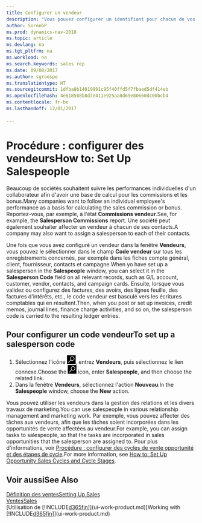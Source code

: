 ```yaml
---
title: Configurer un vendeur
description: "Vous pouvez configurer un identifiant pour chacun de vos vendeurs, afin de pouvoir suivre les performances de la personne ou affecter un vendeur à un contact."
author: SorenGP
ms.prod: dynamics-nav-2018
ms.topic: article
ms.devlang: na
ms.tgt_pltfrm: na
ms.workload: na
ms.search.keywords: sales rep
ms.date: 09/08/2017
ms.author: sgroespe
ms.translationtype: HT
ms.sourcegitcommit: 1dfba8b14019991c95f40ffd5f7fbaed5df414eb
ms.openlocfilehash: 4e818508b8d7e411e925aa8d69e80660dc00bcb4
ms.contentlocale: fr-be
ms.lasthandoff: 12/01/2017

---
```

# <a name="how-to-set-up-salespeople"></a><span data-ttu-id="e12f1-103">Procédure : configurer des vendeurs</span><span class="sxs-lookup"><span data-stu-id="e12f1-103">How to: Set Up Salespeople</span></span>
<span data-ttu-id="e12f1-104">Beaucoup de sociétés souhaitent suivre les performances individuelles d'un collaborateur afin d'avoir une base de calcul pour les commissions et les bonus.</span><span class="sxs-lookup"><span data-stu-id="e12f1-104">Many companies want to follow an individual employee's performance as a basis for calculating the sales commission or bonus.</span></span> <span data-ttu-id="e12f1-105">Reportez-vous, par exemple, à l'état **Commissions vendeur**.</span><span class="sxs-lookup"><span data-stu-id="e12f1-105">See, for example, the **Salesperson Commissions** report.</span></span> <span data-ttu-id="e12f1-106">Une société peut également souhaiter affecter un vendeur à chacun de ses contacts.</span><span class="sxs-lookup"><span data-stu-id="e12f1-106">A company may also want to assign a salesperson to each of their contacts.</span></span>

<span data-ttu-id="e12f1-107">Une fois que vous avez configuré un vendeur dans la fenêtre **Vendeurs**, vous pouvez le sélectionner dans le champ **Code vendeur** sur tous les enregistrements concernés, par exemple dans les fiches compte général, client, fournisseur, contacts et campagne.</span><span class="sxs-lookup"><span data-stu-id="e12f1-107">When yo have set up a salesperson in the **Salespeople** window, you can select it in the **Salesperson Code** field on all relevant records, such as G/L account, customer, vendor, contacts, and campaign cards.</span></span> <span data-ttu-id="e12f1-108">Ensuite, lorsque vous validez ou configurez des factures, des avoirs, des lignes feuille, des factures d'intérêts, etc., le code vendeur est basculé vers les écritures comptables qui en résultent.</span><span class="sxs-lookup"><span data-stu-id="e12f1-108">Then, when you post or set up invoices, credit memos, journal lines, finance charge activities, and so on, the salesperson code is carried to the resulting ledger entries.</span></span>

## <a name="to-set-up-a-salesperson-code"></a><span data-ttu-id="e12f1-109">Pour configurer un code vendeur</span><span class="sxs-lookup"><span data-stu-id="e12f1-109">To set up a salesperson code</span></span>
1. <span data-ttu-id="e12f1-110">Sélectionnez l'icône ![Page ou état pour la recherche](media/ui-search/search_small.png "Page ou état pour la recherche"), entrez **Vendeurs**, puis sélectionnez le lien connexe.</span><span class="sxs-lookup"><span data-stu-id="e12f1-110">Choose the ![Search for Page or Report](media/ui-search/search_small.png "Search for Page or Report icon") icon, enter **Salespeople**, and then choose the related link.</span></span>
2. <span data-ttu-id="e12f1-111">Dans la fenêtre **Vendeurs**, sélectionnez l'action **Nouveau**.</span><span class="sxs-lookup"><span data-stu-id="e12f1-111">In the **Salespeople** window, choose the **New** action.</span></span>

<span data-ttu-id="e12f1-112">Vous pouvez utiliser les vendeurs dans la gestion des relations et les divers travaux de marketing.</span><span class="sxs-lookup"><span data-stu-id="e12f1-112">You can use salespeople in various relationship management and marketing work.</span></span> <span data-ttu-id="e12f1-113">Par exemple, vous pouvez affecter des tâches aux vendeurs, afin que les tâches soient incorporées dans les opportunités de vente affectées au vendeur.</span><span class="sxs-lookup"><span data-stu-id="e12f1-113">For example, you can assign tasks to salespeople, so that the tasks are incorporated in sales opportunities that the salesperson are assigned to.</span></span> <span data-ttu-id="e12f1-114">Pour plus d'informations, voir [Procédure : configurer des cycles de vente opportunité et des étapes de cycle](marketing-how-setup-opportunity-sales-cycles-stages.md).</span><span class="sxs-lookup"><span data-stu-id="e12f1-114">For more information, see [How to: Set Up Opportunity Sales Cycles and Cycle Stages](marketing-how-setup-opportunity-sales-cycles-stages.md).</span></span>

## <a name="see-also"></a><span data-ttu-id="e12f1-115">Voir aussi</span><span class="sxs-lookup"><span data-stu-id="e12f1-115">See Also</span></span>
[<span data-ttu-id="e12f1-116">Définition des ventes</span><span class="sxs-lookup"><span data-stu-id="e12f1-116">Setting Up Sales</span></span>](sales-setup-sales.md)  
[<span data-ttu-id="e12f1-117">Ventes</span><span class="sxs-lookup"><span data-stu-id="e12f1-117">Sales</span></span>](sales-manage-sales.md)  
<span data-ttu-id="e12f1-118">[Utilisation de [!INCLUDE[d365fin](includes/d365fin_md.md)]](ui-work-product.md)</span><span class="sxs-lookup"><span data-stu-id="e12f1-118">[Working with [!INCLUDE[d365fin](includes/d365fin_md.md)]](ui-work-product.md)</span></span>  

